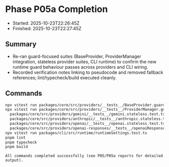 # Phase P05a Completion

- Started: 2025-10-23T22:26:45Z
- Finished: 2025-10-23T22:27:45Z

## Summary
- Re-ran guard-focused suites (BaseProvider, ProviderManager integration, stateless provider suites, CLI runtime) to confirm the new runtime guard behaviour passes across providers and CLI wiring.
- Recorded verification notes linking to pseudocode and removed fallback references; lint/typecheck/build executed cleanly.

## Commands
```bash
npx vitest run packages/core/src/providers/__tests__/BaseProvider.guard.test.ts
npx vitest run packages/core/src/providers/__tests__/ProviderManager.guard.test.ts \
  packages/core/src/providers/gemini/__tests__/gemini.stateless.test.ts \
  packages/core/src/providers/anthropic/__tests__/anthropic.stateless.test.ts \
  packages/core/src/providers/openai/__tests__/openai.stateless.test.ts \
  packages/core/src/providers/openai-responses/__tests__/openaiResponses.stateless.test.ts
npx vitest run packages/cli/src/runtime/runtimeSettings.test.ts
pnpm lint
pnpm typecheck
pnpm build
```
```
All commands completed successfully (see P05/P05a reports for detailed output).
```

<!-- @plan:PLAN-20251023-STATELESS-HARDENING.P05a @requirement:REQ-SP4-001 @requirement:REQ-SP4-002 @requirement:REQ-SP4-003 @requirement:REQ-SP4-004 @requirement:REQ-SP4-005 -->
